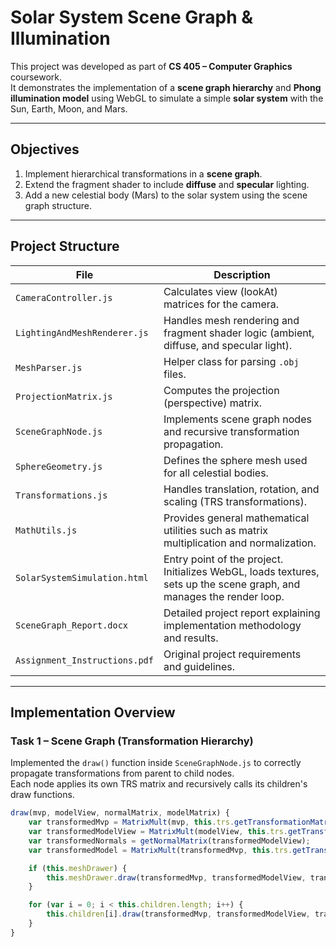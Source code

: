 # Solar System Scene Graph & Illumination

This project was developed as part of **CS 405 – Computer Graphics** coursework.  
It demonstrates the implementation of a **scene graph hierarchy** and **Phong illumination model** using WebGL to simulate a simple **solar system** with the Sun, Earth, Moon, and Mars.

---

## Objectives

1. Implement hierarchical transformations in a **scene graph**.
2. Extend the fragment shader to include **diffuse** and **specular** lighting.
3. Add a new celestial body (Mars) to the solar system using the scene graph structure.

---

## Project Structure

| File | Description |
|------|--------------|
| `CameraController.js` | Calculates view (lookAt) matrices for the camera. |
| `LightingAndMeshRenderer.js` | Handles mesh rendering and fragment shader logic (ambient, diffuse, and specular light). |
| `MeshParser.js` | Helper class for parsing `.obj` files. |
| `ProjectionMatrix.js` | Computes the projection (perspective) matrix. |
| `SceneGraphNode.js` | Implements scene graph nodes and recursive transformation propagation. |
| `SphereGeometry.js` | Defines the sphere mesh used for all celestial bodies. |
| `Transformations.js` | Handles translation, rotation, and scaling (TRS transformations). |
| `MathUtils.js` | Provides general mathematical utilities such as matrix multiplication and normalization. |
| `SolarSystemSimulation.html` | Entry point of the project. Initializes WebGL, loads textures, sets up the scene graph, and manages the render loop. |
| `SceneGraph_Report.docx` | Detailed project report explaining implementation methodology and results. |
| `Assignment_Instructions.pdf` | Original project requirements and guidelines. |

---

## Implementation Overview

### **Task 1 – Scene Graph (Transformation Hierarchy)**
Implemented the `draw()` function inside `SceneGraphNode.js` to correctly propagate transformations from parent to child nodes.  
Each node applies its own TRS matrix and recursively calls its children's draw functions.

```js
draw(mvp, modelView, normalMatrix, modelMatrix) {
    var transformedMvp = MatrixMult(mvp, this.trs.getTransformationMatrix());
    var transformedModelView = MatrixMult(modelView, this.trs.getTransformationMatrix());
    var transformedNormals = getNormalMatrix(transformedModelView);
    var transformedModel = MatrixMult(transformedMvp, this.trs.getTransformationMatrix());

    if (this.meshDrawer) {
        this.meshDrawer.draw(transformedMvp, transformedModelView, transformedNormals, transformedModel);
    }

    for (var i = 0; i < this.children.length; i++) {
        this.children[i].draw(transformedMvp, transformedModelView, transformedNormals, transformedModel);
    }
}
